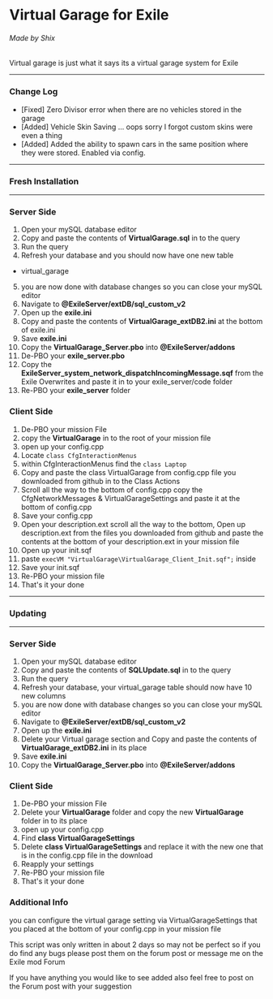 # Virtual Garage for Exile
###### Made by Shix
Virtual garage is just what it says its a virtual garage system for Exile

---
### Change Log
* [Fixed] Zero Divisor error when there are no vehicles stored in the garage
* [Added] Vehicle Skin Saving ... oops sorry I forgot custom skins were even a thing
* [Added] Added the ability to spawn cars in the same position where they were stored. Enabled via config.
---
### Fresh Installation
---
### Server Side
1. Open your mySQL database editor
2. Copy and paste the contents of **VirtualGarage.sql** in to the query
3. Run the query
4. Refresh your database and you should now have one new table
  * virtual_garage
5. you are now done with database changes so you can close your mySQL editor
6. Navigate to **@ExileServer/extDB/sql_custom_v2**
7. Open up the **exile.ini**
8. Copy and paste the contents of **VirtualGarage_extDB2.ini** at the bottom of exile.ini
9. Save **exile.ini**
10. Copy the **VirtualGarage_Server.pbo** into **@ExileServer/addons**
11. De-PBO your **exile_server.pbo**
12. Copy the **ExileServer_system_network_dispatchIncomingMessage.sqf** from the Exile Overwrites and paste it in to your exile_server/code folder
13. Re-PBO your **exile_server** folder

### Client Side
1. De-PBO your mission File
2. copy the **VirtualGarage** in to the root of your mission file
3. open up your config.cpp
4. Locate `class CfgInteractionMenus`
5. within CfgInteractionMenus find the `class Laptop`
6. Copy and paste the class VirtualGarage from config.cpp file you downloaded from github in to the Class Actions
7. Scroll all the way to the bottom of config.cpp copy the CfgNetworkMessages & VirtualGarageSettings and paste it at the bottom of config.cpp
8. Save your config.cpp
9. Open your description.ext scroll all the way to the bottom, Open up description.ext from the files you downloaded from github and paste the contents at the bottom of your description.ext in your mission file
10. Open up your init.sqf
11. paste `execVM "VirtualGarage\VirtualGarage_Client_Init.sqf";` inside
12. Save your init.sqf
13. Re-PBO your mission file
14. That's it your done

---
### Updating
---
### Server Side
1. Open your mySQL database editor
2. Copy and paste the contents of **SQLUpdate.sql** in to the query
3. Run the query
4. Refresh your database, your virtual_garage table should now have 10 new columns
5. you are now done with database changes so you can close your mySQL editor
6. Navigate to **@ExileServer/extDB/sql_custom_v2**
7. Open up the **exile.ini**
8. Delete your Virtual garage section and Copy and paste the contents of **VirtualGarage_extDB2.ini** in its place
9. Save **exile.ini**
10. Copy the **VirtualGarage_Server.pbo** into **@ExileServer/addons**

### Client Side
1. De-PBO your mission File
2. Delete your **VirtualGarage** folder and copy the new **VirtualGarage** folder in to its place
3. open up your config.cpp
4. Find **class VirtualGarageSettings**
5. Delete **class VirtualGarageSettings** and replace it with the new one that is in the config.cpp file in the download
6. Reapply your settings
7. Re-PBO your mission file
8. That's it your done

### Additional Info
you can configure the virtual garage setting via VirtualGarageSettings that you placed at the bottom of your config.cpp in your mission file

This script was only written in about 2 days so may not be perfect so if you do find any bugs please post them on the forum post or message me on the Exile mod Forum

If you have anything you would like to see added also feel free to post on the Forum post with your suggestion
